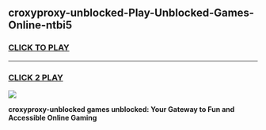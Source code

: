 
## croxyproxy-unblocked-Play-Unblocked-Games-Online-ntbi5
<h3>
<a href="https://premium76.site?title=croxyproxy-unblocked&ref=25A">CLICK TO PLAY</a></h3>
<hr>

<h3>
<a href="https://premium76.site?title=croxyproxy-unblocked&ref=25A">CLICK 2 PLAY</a>
  
</h3>

<a href="https://premium76.site?title=croxyproxy-unblocked&ref=25A"><img src="https://clearcache.store/games.png"></a>


**croxyproxy-unblocked games unblocked: Your Gateway to Fun and Accessible Online Gaming**
